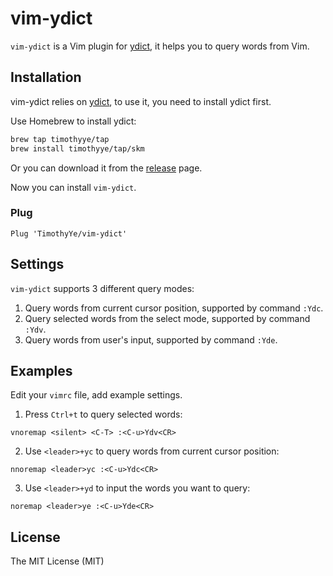 # vim-ydict
`vim-ydict` is a Vim plugin for [ydict](https://github.com/TimothyYe/ydict), it helps you to query words from Vim.

## Installation

vim-ydict relies on [ydict](https://github.com/TimothyYe/ydict), to use it, you need to install ydict first.

Use Homebrew to install ydict:

```bash
brew tap timothyye/tap
brew install timothyye/tap/skm
```
Or you can download it from the [release](https://github.com/TimothyYe/ydict/releases) page.

Now you can install `vim-ydict`.

### Plug

```text
Plug 'TimothyYe/vim-ydict'
```

## Settings

`vim-ydict` supports 3 different query modes:

1. Query words from current cursor position, supported by command `:Ydc`.
2. Query selected words from the select mode, supported by command `:Ydv`.
3. Query words from user's input, supported by command `:Yde`.

## Examples

Edit your `vimrc` file, add example settings.

1. Press `Ctrl+t` to query selected words:

```text
vnoremap <silent> <C-T> :<C-u>Ydv<CR>
```

2. Use `<leader>+yc` to query words from current cursor position:

```text
nnoremap <leader>yc :<C-u>Ydc<CR>
```

3. Use `<leader>+yd` to input the words you want to query:

```text
noremap <leader>ye :<C-u>Yde<CR>
```

## License
The MIT License (MIT)